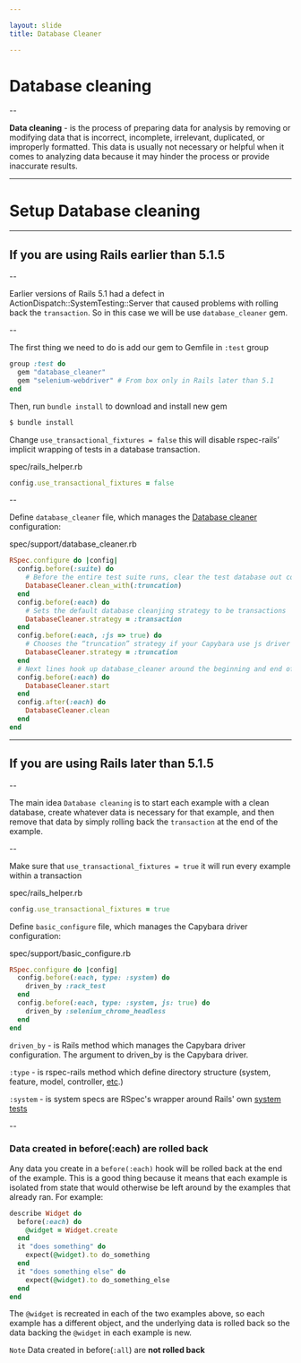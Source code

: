 ```yaml
---

layout: slide
title: Database Cleaner

---
```


# Database cleaning

--

**Data cleaning** - is the process of preparing data for analysis by removing or modifying data that is incorrect, incomplete, irrelevant, duplicated, or improperly formatted. This data is usually not necessary or helpful when it comes to analyzing data because it may hinder the process or provide inaccurate results. 

---

# Setup Database cleaning

---

## If you are using Rails earlier than 5.1.5

--

Earlier versions of Rails 5.1 had a defect in ActionDispatch::SystemTesting::Server that caused problems with rolling back the `transaction`. So in this case we will be use `database_cleaner` gem. 

--

The first thing we need to do is add our gem to Gemfile in `:test` group

```ruby
group :test do
  gem "database_cleaner"
  gem "selenium-webdriver" # From box only in Rails later than 5.1
end
```

Then, run `bundle install` to download and install new gem

```bash
$ bundle install
```

Change `use_transactional_fixtures = false` this will disable rspec-rails’ implicit wrapping of tests in a
database transaction. 	

spec/rails_helper.rb <!-- .element: class="filename" -->

```ruby
config.use_transactional_fixtures = false
```

--

Define `database_cleaner` file, which manages the [Database cleaner](https://github.com/DatabaseCleaner/database_cleaner) configuration:

spec/support/database_cleaner.rb <!-- .element: class="filename" -->

```ruby
RSpec.configure do |config|
  config.before(:suite) do
    # Before the entire test suite runs, clear the test database out completely
    DatabaseCleaner.clean_with(:truncation)
  end
  config.before(:each) do
    # Sets the default database cleanjing strategy to be transactions
    DatabaseCleaner.strategy = :transaction
  end
  config.before(:each, :js => true) do
    # Chooses the “truncation” strategy if your Capybara use js driver
    DatabaseCleaner.strategy = :truncation
  end
  # Next lines hook up database_cleaner around the beginning and end of each test
  config.before(:each) do
    DatabaseCleaner.start
  end
  config.after(:each) do
    DatabaseCleaner.clean
  end
end
```

---

## If you are using Rails later than 5.1.5

--

The main idea `Database cleaning` is to start each example with a clean database, create whatever data
is necessary for that example, and then remove that data by simply rolling back
the `transaction` at the end of the example.

--

Make sure that `use_transactional_fixtures = true` it will run every example within a transaction

spec/rails_helper.rb <!-- .element: class="filename" -->

```ruby
config.use_transactional_fixtures = true
```

Define `basic_configure` file, which manages the Capybara driver configuration:

spec/support/basic_configure.rb <!-- .element: class="filename" -->

```ruby
RSpec.configure do |config|
  config.before(:each, type: :system) do
    driven_by :rack_test
  end
  config.before(:each, type: :system, js: true) do
    driven_by :selenium_chrome_headless
  end
end
```

`driven_by` - is Rails method which manages the Capybara driver configuration. The argument to driven_by is the Capybara driver.

`:type` - is rspec-rails method which define directory structure (system, feature, model, controller, [etc](https://relishapp.com/rspec/rspec-rails/v/3-9/docs/directory-structure).)

`:system` - is system specs are RSpec's wrapper around Rails' own [system tests](https://relishapp.com/rspec/rspec-rails/docs/system-specs/system-spec)

--

### Data created in before(:each) are **rolled back**

Any data you create in a `before(:each)` hook will be rolled back at the end of
the example. This is a good thing because it means that each example is
isolated from state that would otherwise be left around by the examples that
already ran. For example:

```ruby
describe Widget do
  before(:each) do
    @widget = Widget.create
  end
  it "does something" do
    expect(@widget).to do_something
  end
  it "does something else" do
    expect(@widget).to do_something_else
  end
end
```

The `@widget` is recreated in each of the two examples above, so each example
has a different object, and the underlying data is rolled back so the data
backing the `@widget` in each example is new.

`Note` Data created in before(`:all`) are **not rolled back**
